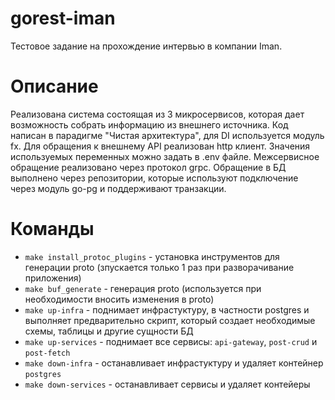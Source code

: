 # gorest-iman
Тестовое задание на прохождение интервью в компании Iman.

# Описание
Реализована система состоящая из 3 микросервисов, которая дает возможность собрать информацию из внешнего источника. 
Код написан в парадигме "Чистая архитектура", для DI используется модуль fx. Для обращения к внешнему API реализован http клиент.
Значения используемых переменных можно задать в .env файле. Межсервисное обращение реализовано через протокол grpc. Обращение в БД выполнено через репозитории, которые используют подключение через модуль go-pg и поддерживают транзакции. 

# Команды

* `make install_protoc_plugins` - установка инструментов для генерации proto (зпускается только 1 раз при разворачивание приложения)
* `make buf_generate` - генерация proto (используется при необходимости вносить изменения в proto)
* `make up-infra` - поднимает инфрастуктуру, в частности postgres и выполняет предварительно скрипт, который создает необходимые схемы, таблицы и другие сущности БД
* `make up-services` - поднимает все сервисы: `api-gateway`, `post-crud` и `post-fetch`
* `make down-infra` - останавливает инфрастуктуру и удаляет контейнер `postgres`
* `make down-services` - останавливает сервисы и удаляет контейеры

